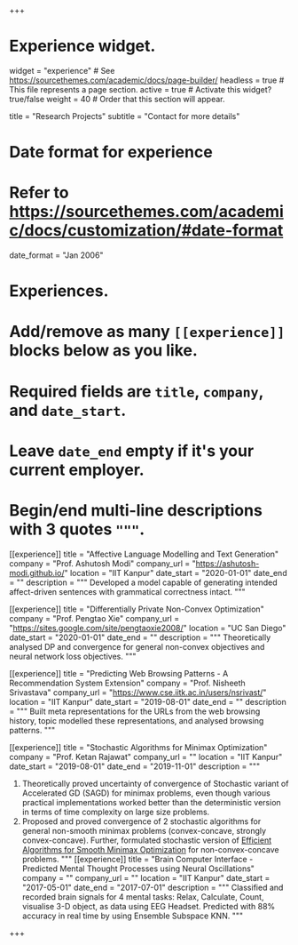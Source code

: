 +++
# Experience widget.
widget = "experience"  # See https://sourcethemes.com/academic/docs/page-builder/
headless = true  # This file represents a page section.
active = true  # Activate this widget? true/false
weight = 40  # Order that this section will appear.

title = "Research Projects"
subtitle = "Contact for more details"

# Date format for experience
#   Refer to https://sourcethemes.com/academic/docs/customization/#date-format
date_format = "Jan 2006"

# Experiences.
#   Add/remove as many `[[experience]]` blocks below as you like.
#   Required fields are `title`, `company`, and `date_start`.
#   Leave `date_end` empty if it's your current employer.
#   Begin/end multi-line descriptions with 3 quotes `"""`.

[[experience]]
  title = "Affective Language Modelling and Text Generation"
  company = "Prof. Ashutosh Modi"
  company_url = "https://ashutosh-modi.github.io/"
  location = "IIT Kanpur"
  date_start = "2020-01-01"
  date_end = ""
  description = """ Developed a model capable of generating intended affect-driven sentences with grammatical correctness intact. """
  
[[experience]]
  title = "Differentially Private Non-Convex Optimization"
  company = "Prof. Pengtao Xie"
  company_url = "https://sites.google.com/site/pengtaoxie2008/"
  location = "UC San Diego"
  date_start = "2020-01-01"
  date_end = ""
  description = """
  Theoretically analysed DP and convergence for general non-convex objectives and neural network loss objectives.
  """
  
[[experience]]
  title = "Predicting Web Browsing Patterns - A Recommendation System Extension"
  company = "Prof. Nisheeth Srivastava"
  company_url = "https://www.cse.iitk.ac.in/users/nsrivast/"
  location = "IIT Kanpur"
  date_start = "2019-08-01"
  date_end = ""
  description = """
  Built meta representations for the URLs from the web browsing history, topic modelled these representations, and analysed browsing patterns.
  """
  
[[experience]]
  title = "Stochastic Algorithms for Minimax Optimization"
  company = "Prof. Ketan Rajawat"
  company_url = ""
  location = "IIT Kanpur"
  date_start = "2019-08-01"
  date_end = "2019-11-01"
  description = """
  1. Theoretically proved uncertainty of convergence of Stochastic variant of Accelerated GD (SAGD) for minimax problems, even though various practical implementations worked better than the deterministic version in terms of time complexity on large size problems.
  2. Proposed and proved convergence of 2 stochastic algorithms for general non-smooth minimax problems (convex-concave, strongly convex-concave). Further, formulated stochastic version of [Efficient Algorithms for Smooth Minimax Optimization](https://arxiv.org/abs/1907.01543) for non-convex-concave problems.
  """
[[experience]]
  title = "Brain Computer Interface - Predicted Mental Thought Processes using Neural Oscillations"
  company = ""
  company_url = ""
  location = "IIT Kanpur"
  date_start = "2017-05-01"
  date_end = "2017-07-01"
  description = """
  Classified and recorded brain signals for 4 mental tasks: Relax, Calculate, Count, visualise 3-D object, as data using EEG Headset. Predicted with 88% accuracy in real time by using Ensemble Subspace KNN.
  """

+++
